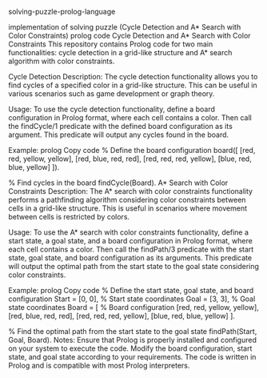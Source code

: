 solving-puzzle-prolog-language

implementation of solving puzzle (Cycle Detection and A* Search with Color Constraints) prolog code Cycle Detection and A* Search with Color Constraints This repository contains Prolog code for two main functionalities: cycle detection in a grid-like structure and A* search algorithm with color constraints.

Cycle Detection Description: The cycle detection functionality allows you to find cycles of a specified color in a grid-like structure. This can be useful in various scenarios such as game development or graph theory.

Usage: To use the cycle detection functionality, define a board configuration in Prolog format, where each cell contains a color. Then call the findCycle/1 predicate with the defined board configuration as its argument. This predicate will output any cycles found in the board.

Example: prolog Copy code % Define the board configuration board([ [red, red, yellow, yellow], [red, blue, red, red], [red, red, red, yellow], [blue, red, blue, yellow] ]).

% Find cycles in the board findCycle(Board). A* Search with Color Constraints Description: The A* search with color constraints functionality performs a pathfinding algorithm considering color constraints between cells in a grid-like structure. This is useful in scenarios where movement between cells is restricted by colors.

Usage: To use the A* search with color constraints functionality, define a start state, a goal state, and a board configuration in Prolog format, where each cell contains a color. Then call the findPath/3 predicate with the start state, goal state, and board configuration as its arguments. This predicate will output the optimal path from the start state to the goal state considering color constraints.

Example: prolog Copy code % Define the start state, goal state, and board configuration Start = [0, 0], % Start state coordinates Goal = [3, 3], % Goal state coordinates Board = [ % Board configuration [red, red, yellow, yellow], [red, blue, red, red], [red, red, red, yellow], [blue, red, blue, yellow] ].

% Find the optimal path from the start state to the goal state findPath(Start, Goal, Board). Notes: Ensure that Prolog is properly installed and configured on your system to execute the code. Modify the board configuration, start state, and goal state according to your requirements. The code is written in Prolog and is compatible with most Prolog interpreters.

